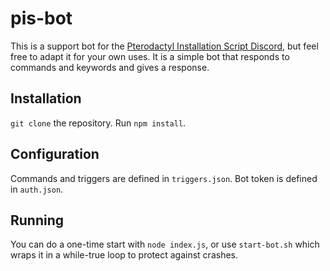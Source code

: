 # pis-bot
This is a support bot for the [Pterodactyl Installation Script Discord](https://discord.gg/zhUu4rv), but feel free to adapt it for your own uses. It is a simple bot that responds to commands and keywords and gives a response.

## Installation

`git clone` the repository. Run `npm install`.

## Configuration

Commands and triggers are defined in `triggers.json`. Bot token is defined in `auth.json`.

## Running

You can do a one-time start with `node index.js`, or use `start-bot.sh` which wraps it in a while-true loop to protect against crashes.
